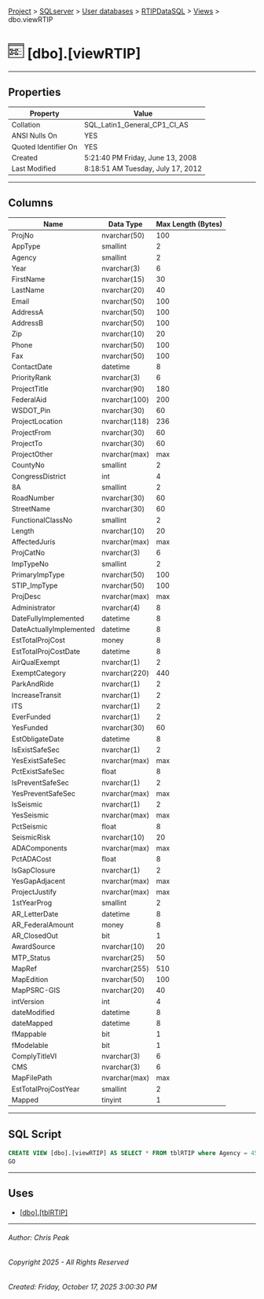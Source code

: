 #### 

[Project](../../../../index.md) > [SQLserver](../../../index.md) > [User databases](../../index.md) > [RTIPDataSQL](../index.md) > [Views](Views.md) > dbo.viewRTIP

# ![Views](../../../../Images/View32.png) [dbo].[viewRTIP]

---

## <a name="#properties"></a>Properties

| Property | Value |
|---|---|
| Collation | SQL_Latin1_General_CP1_CI_AS |
| ANSI Nulls On | YES |
| Quoted Identifier On | YES |
| Created | 5:21:40 PM Friday, June 13, 2008 |
| Last Modified | 8:18:51 AM Tuesday, July 17, 2012 |


---

## <a name="#columns"></a>Columns

| Name | Data Type | Max Length (Bytes) |
|---|---|---|
| ProjNo | nvarchar(50) | 100 |
| AppType | smallint | 2 |
| Agency | smallint | 2 |
| Year | nvarchar(3) | 6 |
| FirstName | nvarchar(15) | 30 |
| LastName | nvarchar(20) | 40 |
| Email | nvarchar(50) | 100 |
| AddressA | nvarchar(50) | 100 |
| AddressB | nvarchar(50) | 100 |
| Zip | nvarchar(10) | 20 |
| Phone | nvarchar(50) | 100 |
| Fax | nvarchar(50) | 100 |
| ContactDate | datetime | 8 |
| PriorityRank | nvarchar(3) | 6 |
| ProjectTitle | nvarchar(90) | 180 |
| FederalAid | nvarchar(100) | 200 |
| WSDOT_Pin | nvarchar(30) | 60 |
| ProjectLocation | nvarchar(118) | 236 |
| ProjectFrom | nvarchar(30) | 60 |
| ProjectTo | nvarchar(30) | 60 |
| ProjectOther | nvarchar(max) | max |
| CountyNo | smallint | 2 |
| CongressDistrict | int | 4 |
| 8A | smallint | 2 |
| RoadNumber | nvarchar(30) | 60 |
| StreetName | nvarchar(30) | 60 |
| FunctionalClassNo | smallint | 2 |
| Length | nvarchar(10) | 20 |
| AffectedJuris | nvarchar(max) | max |
| ProjCatNo | nvarchar(3) | 6 |
| ImpTypeNo | smallint | 2 |
| PrimaryImpType | nvarchar(50) | 100 |
| STIP_ImpType | nvarchar(50) | 100 |
| ProjDesc | nvarchar(max) | max |
| Administrator | nvarchar(4) | 8 |
| DateFullyImplemented | datetime | 8 |
| DateActuallyImplemented | datetime | 8 |
| EstTotalProjCost | money | 8 |
| EstTotalProjCostDate | datetime | 8 |
| AirQualExempt | nvarchar(1) | 2 |
| ExemptCategory | nvarchar(220) | 440 |
| ParkAndRide | nvarchar(1) | 2 |
| IncreaseTransit | nvarchar(1) | 2 |
| ITS | nvarchar(1) | 2 |
| EverFunded | nvarchar(1) | 2 |
| YesFunded | nvarchar(30) | 60 |
| EstObligateDate | datetime | 8 |
| IsExistSafeSec | nvarchar(1) | 2 |
| YesExistSafeSec | nvarchar(max) | max |
| PctExistSafeSec | float | 8 |
| IsPreventSafeSec | nvarchar(1) | 2 |
| YesPreventSafeSec | nvarchar(max) | max |
| IsSeismic | nvarchar(1) | 2 |
| YesSeismic | nvarchar(max) | max |
| PctSeismic | float | 8 |
| SeismicRisk | nvarchar(10) | 20 |
| ADAComponents | nvarchar(max) | max |
| PctADACost | float | 8 |
| IsGapClosure | nvarchar(1) | 2 |
| YesGapAdjacent | nvarchar(max) | max |
| ProjectJustify | nvarchar(max) | max |
| 1stYearProg | smallint | 2 |
| AR_LetterDate | datetime | 8 |
| AR_FederalAmount | money | 8 |
| AR_ClosedOut | bit | 1 |
| AwardSource | nvarchar(10) | 20 |
| MTP_Status | nvarchar(25) | 50 |
| MapRef | nvarchar(255) | 510 |
| MapEdition | nvarchar(50) | 100 |
| MapPSRC-GIS | nvarchar(20) | 40 |
| intVersion | int | 4 |
| dateModified | datetime | 8 |
| dateMapped | datetime | 8 |
| fMappable | bit | 1 |
| fModelable | bit | 1 |
| ComplyTitleVI | nvarchar(3) | 6 |
| CMS | nvarchar(3) | 6 |
| MapFilePath | nvarchar(max) | max |
| EstTotalProjCostYear | smallint | 2 |
| Mapped | tinyint | 1 |


---

## <a name="#sqlscript"></a>SQL Script

```sql
CREATE VIEW [dbo].[viewRTIP] AS SELECT * FROM tblRTIP where Agency = 45
GO

```


---

## <a name="#uses"></a>Uses

* [[dbo].[tblRTIP]](../Tables/dbo_tblRTIP.md)


---

###### Author:  Chris Peak

###### Copyright 2025 - All Rights Reserved

###### Created: Friday, October 17, 2025 3:00:30 PM

